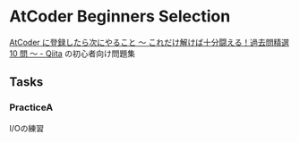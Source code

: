 # AtCoder Beginners Selection

[AtCoder に登録したら次にやること ～ これだけ解けば十分闘える！過去問精選 10 問 ～ - Qiita](https://qiita.com/drken/items/fd4e5e3630d0f5859067) の初心者向け問題集

## Tasks

### PracticeA

I/Oの練習
